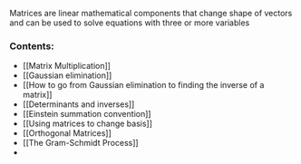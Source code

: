Matrices are linear mathematical components that change shape of vectors and can be used to solve equations with three or more variables
### Contents:
- [[Matrix Multiplication]]
- [[Gaussian elimination]]
- [[How to go from Gaussian elimination to finding the inverse of a matrix]]
- [[Determinants and inverses]]
- [[Einstein summation convention]]
- [[Using matrices to change basis]]
- [[Orthogonal Matrices]]
- [[The Gram-Schmidt Process]]
- 
